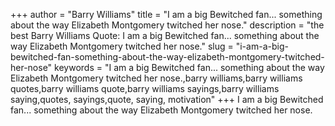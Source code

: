 +++
author = "Barry Williams"
title = "I am a big Bewitched fan... something about the way Elizabeth Montgomery twitched her nose."
description = "the best Barry Williams Quote: I am a big Bewitched fan... something about the way Elizabeth Montgomery twitched her nose."
slug = "i-am-a-big-bewitched-fan-something-about-the-way-elizabeth-montgomery-twitched-her-nose"
keywords = "I am a big Bewitched fan... something about the way Elizabeth Montgomery twitched her nose.,barry williams,barry williams quotes,barry williams quote,barry williams sayings,barry williams saying,quotes, sayings,quote, saying, motivation"
+++
I am a big Bewitched fan... something about the way Elizabeth Montgomery twitched her nose.
